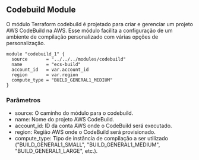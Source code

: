 ## Codebuild Module

O módulo Terraform codebuild é projetado para criar e gerenciar um projeto AWS CodeBuild na AWS. Esse módulo facilita a configuração de um ambiente de compilação personalizado com várias opções de personalização.

```
module "codebuild_1" {
  source       = "../../../modules/codebuild"
  name         = "ecs-build"
  account_id   = var.account_id
  region       = var.region
  compute_type = "BUILD_GENERAL1_MEDIUM"
}

```

### Parâmetros

* source: O caminho do módulo para o codebuild.
* name: Nome do projeto AWS CodeBuild.
* account_id: ID da conta AWS onde o CodeBuild será executado.
* region: Região AWS onde o CodeBuild será provisionado.
* compute_type: Tipo de instância de compilação a ser utilizado ("BUILD_GENERAL1_SMALL", "BUILD_GENERAL1_MEDIUM", "BUILD_GENERAL1_LARGE", etc.).